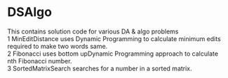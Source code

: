 # DSAlgo
This contains solution code for various DA &amp; algo problems  
1 MinEditDistance uses Dynamic Programming to calculate minimum edits required to make two words same.  
2 Fibonacci uses bottom upDynamic Programming approach to calculate nth Fibonacci  number.  
3 SortedMatrixSearch searches for a number in a sorted matrix.
